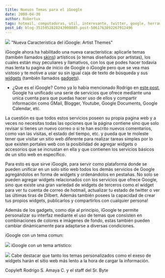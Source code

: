 ```yaml
---
title: Nuevos Temas para el iGoogle
date: 2008-04-30
author: Robertux
tags: hotmail, computadoras, util, interesante, twitter, google, herramienta, youtube
post_id: blog-3515952828243908885.post-5061763892267912496
---
```


[![](http://bp1.blogger.com/_jH77WNrMVRA/SBhvFvmVlfI/AAAAAAAAA1s/6sh19Yh4MTo/s320/shoot1.png)](http://bp1.blogger.com/_jH77WNrMVRA/SBhvFvmVlfI/AAAAAAAAA1s/6sh19Yh4MTo/s1600-h/shoot1.png)
"Nueva Caracteristica del
iGoogle: Artist Themes"

iGoogle ahora ha habilitado una nueva característica: aplicarle temas (tamibén llamados [skins](http://es.wikipedia.org/wiki/Skin_%28software%29)) artísticos (o temas diseñados por artistas), los cuales están muy peculiares y llamativos, con los que podes hacer todavía mas lenta tu pagina de inicio de Google o iGoogle pero que se vea mas vistoso y te motive a usar su sin igual caja de texto de búsqueda y sus [widgets](http://es.wikipedia.org/wiki/Widget) (también llamados [gadgets](http://es.wikipedia.org/wiki/Gadget)).

- ¿Que es el iGoogle?
Como ya lo había mencionado Rodrigo en [este post](http://srbyte.blogspot.com/2007/04/firefox-google-libertad-y-movilidad.html), Google ha unificado una serie de servicios que ofrece mediante una unica cuenta para que puedas hacer uso de ellos y compartir información como GMail, Blogger, Youtube, Google Documents, Google Calendar, etc.

La cuestión es que todos estos servicios poseen su propia pagina web y a veces no necesitas todas las opciones que la página contiene sino que solo revisar si tienes un nuevo correo o si te han escrito nuevos comentarios, como van las visitas, el estado del tiempo, etc. y pueda que te moleste tener que visitar un sitio web diferente para realizar tareas simples por lo que existen portales web con la posibilidad de agregar widgets o accesorios que se incrustan en ella y que contienen los servicios básicos de un sitio web en específico.

Para esto es que sirve iGoogle, para servir como plataforma donde se pueden unificar en un solo sitio web todos los demás servicios de Google agregándolos en forma de widgets y ordenándolos en pestañas. No solo se pueden agregar widgets relacionados con los servicios que ofrece Google, sino que existe una gran variedad de widgets de terceros como el widget para ver tu cuenta de correo de hotmail, actualizar tu estado de twitter o ver las últimas tiras de Dilbert. Además también posees la capacidad de crear tus propios widgets, publicarlos y compartirlos con cualquier persona!

Además de los gadgets, como dije al principio, iGoogle te permite personalizar su interfaz mediante el uso de temas que consisten en combinaciones de colores e imágenes de fondo, estas también pueden cambiar dinámicamente para adaptarse a diversas condiciones.

iGoogle con un tema comun:

[![](http://bp2.blogger.com/_jH77WNrMVRA/SBhv9_mVlgI/AAAAAAAAA10/xnjYpXk7JGY/s320/shoot2.png)](http://bp2.blogger.com/_jH77WNrMVRA/SBhv9_mVlgI/AAAAAAAAA10/xnjYpXk7JGY/s1600-h/shoot2.png) iGoogle con un tema
artístico:

[![](http://bp2.blogger.com/_jH77WNrMVRA/SBhw7_mVlhI/AAAAAAAAA18/rXTxuQ1tqos/s320/shoot3.png)](http://bp2.blogger.com/_jH77WNrMVRA/SBhw7_mVlhI/AAAAAAAAA18/rXTxuQ1tqos/s1600-h/shoot3.png)
Cabe destacar que tanto los temas personalizados como el exeso de widgets harán el sitio web más lento a la hora de cargar la información.

Copyleft Rodrigo S. Amaya C. y el staff del Sr. Byte